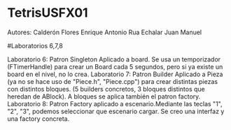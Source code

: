 # TetrisUSFX01
Autores: Calderón Flores Enrique Antonio
         Rua Echalar Juan Manuel
         
#Laboratorios 6,7,8

Laboratorio 6:  Patron Singleton Aplicado a board. Se usa un temporizador (FTimerHandle) para crear un Board cada 5 segundos, 
                pero si ya existe un board en el nivel, no lo crea.
Laboratorio 7:  Patron Builder Aplicado a Pieza (ya no se hace uso de "Piece.h", "Piece.cpp") para crear distintas piezas con distintos bloques. (5 builders concretos, 3 bloques distintos que heredan de ABlock). A bloques se aplica también el patron factory.
Laboratorio 8:  Patron Factory aplicado a escenario.Mediante las teclas "1", "2", "3", podemos seleccionar que escenario cargar. Se creo una interfaz y una factory concreta.
